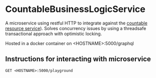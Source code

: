 # CountableBusinessLogicService

A microservice using restful HTTP to integrate against the [countable resource service](https://github.com/JesperMoellerJakobsen/CountableResourceService)).
Solves concurrency issues by using a threadsafe transactional approach with optimistic locking.

Hosted in a docker container on &lt;HOSTNAME&gt;:5000/graphql

## Instructions for interacting with microservice

```
GET <HOSTNAME>:5000/playground
```
